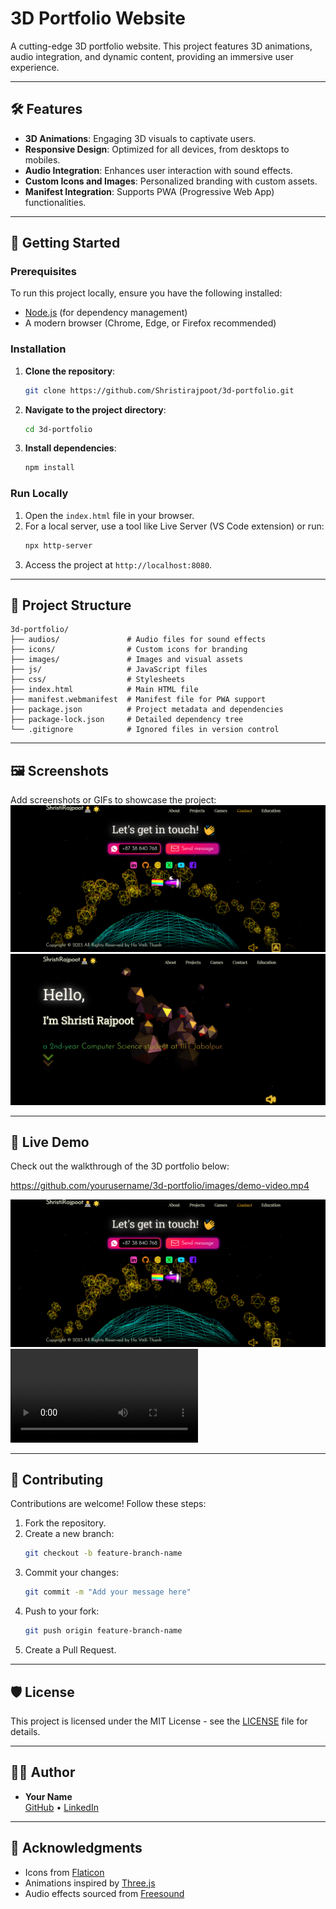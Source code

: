 # 3D Portfolio Website

A cutting-edge 3D portfolio website. This project features 3D animations, audio integration, and dynamic content, providing an immersive user experience.

---

## 🛠️ Features

- **3D Animations**: Engaging 3D visuals to captivate users.
- **Responsive Design**: Optimized for all devices, from desktops to mobiles.
- **Audio Integration**: Enhances user interaction with sound effects.
- **Custom Icons and Images**: Personalized branding with custom assets.
- **Manifest Integration**: Supports PWA (Progressive Web App) functionalities.

---

## 🚀 Getting Started

### Prerequisites

To run this project locally, ensure you have the following installed:

- [Node.js](https://nodejs.org/) (for dependency management)
- A modern browser (Chrome, Edge, or Firefox recommended)

### Installation

1. **Clone the repository**:
   ```bash
   git clone https://github.com/Shristirajpoot/3d-portfolio.git
   ```
2. **Navigate to the project directory**:
   ```bash
   cd 3d-portfolio
   ```
3. **Install dependencies**:
   ```bash
   npm install
   ```

### Run Locally

1. Open the `index.html` file in your browser.
2. For a local server, use a tool like Live Server (VS Code extension) or run:
   ```bash
   npx http-server
   ```
3. Access the project at `http://localhost:8080`.

---

## 📁 Project Structure

```
3d-portfolio/
├── audios/               # Audio files for sound effects
├── icons/                # Custom icons for branding
├── images/               # Images and visual assets
├── js/                   # JavaScript files
├── css/                  # Stylesheets
├── index.html            # Main HTML file
├── manifest.webmanifest  # Manifest file for PWA support
├── package.json          # Project metadata and dependencies
├── package-lock.json     # Detailed dependency tree
└── .gitignore            # Ignored files in version control
```

---

## 🖼️ Screenshots

Add screenshots or GIFs to showcase the project:
![Demo Image](images/img2.png)
![Demo Image](images/img.png)


---

## 🔗 Live Demo

Check out the walkthrough of the 3D portfolio below:

https://github.com/yourusername/3d-portfolio/images/demo-video.mp4

![Demo Image](images/img2.png)
![Demo Video](images/demo.mp4)


---

## 🤝 Contributing

Contributions are welcome! Follow these steps:

1. Fork the repository.
2. Create a new branch:
   ```bash
   git checkout -b feature-branch-name
   ```
3. Commit your changes:
   ```bash
   git commit -m "Add your message here"
   ```
4. Push to your fork:
   ```bash
   git push origin feature-branch-name
   ```
5. Create a Pull Request.

---

## 🛡️ License

This project is licensed under the MIT License - see the [LICENSE](LICENSE) file for details.

---

## 👩‍💻 Author

- **Your Name**  
  [GitHub](https://github.com/Shristirajpoot) • [LinkedIn](https://linkedin.com/in/shristi-rajpoot-36774b281/)

---

## 📜 Acknowledgments

- Icons from [Flaticon](https://www.flaticon.com/)
- Animations inspired by [Three.js](https://threejs.org/)
- Audio effects sourced from [Freesound](https://freesound.org/)
